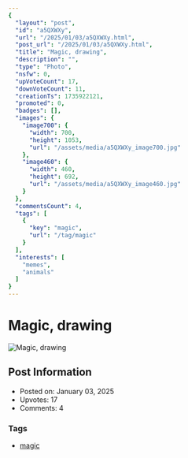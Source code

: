 ```yaml
---
{
  "layout": "post",
  "id": "a5QXWXy",
  "url": "/2025/01/03/a5QXWXy.html",
  "post_url": "/2025/01/03/a5QXWXy.html",
  "title": "Magic, drawing",
  "description": "",
  "type": "Photo",
  "nsfw": 0,
  "upVoteCount": 17,
  "downVoteCount": 11,
  "creationTs": 1735922121,
  "promoted": 0,
  "badges": [],
  "images": {
    "image700": {
      "width": 700,
      "height": 1053,
      "url": "/assets/media/a5QXWXy_image700.jpg"
    },
    "image460": {
      "width": 460,
      "height": 692,
      "url": "/assets/media/a5QXWXy_image460.jpg"
    }
  },
  "commentsCount": 4,
  "tags": [
    {
      "key": "magic",
      "url": "/tag/magic"
    }
  ],
  "interests": [
    "memes",
    "animals"
  ]
}
---
```


# Magic, drawing

![Magic, drawing](/assets/media/a5QXWXy_image700.jpg)

## Post Information

- Posted on: January 03, 2025
- Upvotes: 17
- Comments: 4

### Tags

- [magic](/tag/magic)
